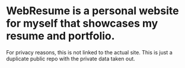# WebResume is a personal website for myself that showcases my resume and portfolio.

For privacy reasons, this is not linked to the actual site. This is just a duplicate public repo with the private data taken out.
